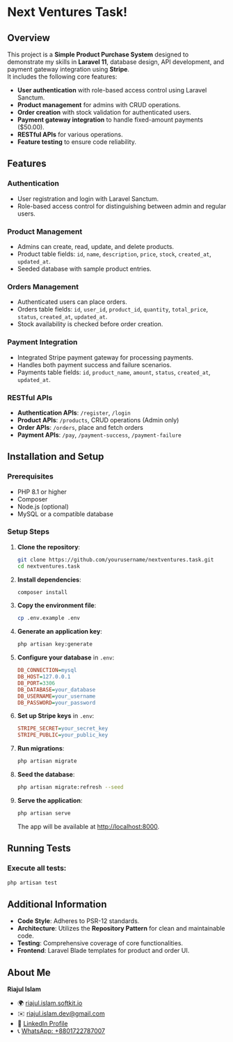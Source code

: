 # Next Ventures Task!

## Overview

This project is a **Simple Product Purchase System** designed to demonstrate my skills in **Laravel 11**, database design, API development, and payment gateway integration using **Stripe**.  
It includes the following core features:

-   **User authentication** with role-based access control using Laravel Sanctum.
-   **Product management** for admins with CRUD operations.
-   **Order creation** with stock validation for authenticated users.
-   **Payment gateway integration** to handle fixed-amount payments ($50.00).
-   **RESTful APIs** for various operations.
-   **Feature testing** to ensure code reliability.

## Features

### Authentication

-   User registration and login with Laravel Sanctum.
-   Role-based access control for distinguishing between admin and regular users.

### Product Management

-   Admins can create, read, update, and delete products.
-   Product table fields: `id`, `name`, `description`, `price`, `stock`, `created_at`, `updated_at`.
-   Seeded database with sample product entries.

### Orders Management

-   Authenticated users can place orders.
-   Orders table fields: `id`, `user_id`, `product_id`, `quantity`, `total_price`, `status`, `created_at`, `updated_at`.
-   Stock availability is checked before order creation.

### Payment Integration

-   Integrated Stripe payment gateway for processing payments.
-   Handles both payment success and failure scenarios.
-   Payments table fields: `id`, `product_name`, `amount`, `status`, `created_at`, `updated_at`.

### RESTful APIs

-   **Authentication APIs**: `/register`, `/login`
-   **Product APIs**: `/products`, CRUD operations (Admin only)
-   **Order APIs**: `/orders`, place and fetch orders
-   **Payment APIs**: `/pay`, `/payment-success`, `/payment-failure`

## Installation and Setup

### Prerequisites

-   PHP 8.1 or higher
-   Composer
-   Node.js (optional)
-   MySQL or a compatible database

### Setup Steps

1.  **Clone the repository**:

    ```bash
    git clone https://github.com/yourusername/nextventures.task.git
    cd nextventures.task

    ```

2.  **Install dependencies**:

    ```bash
    composer install

    ```

3.  **Copy the environment file**:

    ```bash
    cp .env.example .env

    ```

4.  **Generate an application key**:

    ```bash
    php artisan key:generate

    ```

5.  **Configure your database** in `.env`:

    ```ini
    DB_CONNECTION=mysql
    DB_HOST=127.0.0.1
    DB_PORT=3306
    DB_DATABASE=your_database
    DB_USERNAME=your_username
    DB_PASSWORD=your_password

    ```

6.  **Set up Stripe keys** in `.env`:

    ```ini
    STRIPE_SECRET=your_secret_key
    STRIPE_PUBLIC=your_public_key

    ```

7.  **Run migrations**:

    ```bash
    php artisan migrate

    ```

8.  **Seed the database**:

    ```bash
    php artisan migrate:refresh --seed

    ```

9.  **Serve the application**:

    ```bash
    php artisan serve

    ```

    The app will be available at [http://localhost:8000](http://localhost:8000/).

## Running Tests

### Execute all tests:

```bash
php artisan test

```

## Additional Information

-   **Code Style**: Adheres to PSR-12 standards.
-   **Architecture**: Utilizes the **Repository Pattern** for clean and maintainable code.
-   **Testing**: Comprehensive coverage of core functionalities.
-   **Frontend**: Laravel Blade templates for product and order UI.

## About Me

**Riajul Islam**

-   🌍 [riajul.islam.softkit.io](https://riajul.islam.softkit.io/)
-   ✉️ [riajul.islam.dev@gmail.com](mailto:riajul.islam.dev@gmail.com)
-   🔗 [LinkedIn Profile](https://linkedin.com/in/riajul-islam-dev/)
-   📞 [WhatsApp: +8801722787007](https://wa.me/8801722787007)
